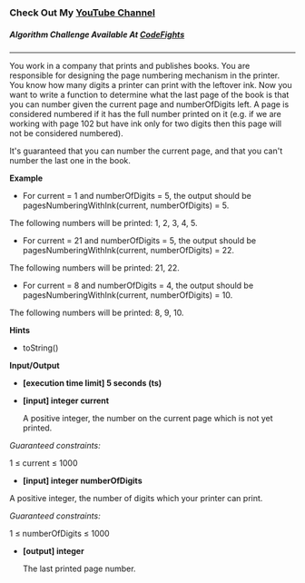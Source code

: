 ### Check Out My [YouTube Channel](https://www.YouTube.com/CodingTutorials360)

##### Algorithm Challenge Available At [CodeFights](https://codefights.com/arcade/code-arcade/labyrinth-of-nested-loops/pdw3izd7SpMTBJqSy/description)

---

You work in a company that prints and publishes books. You are responsible for designing the page numbering mechanism in the printer. You know how many digits a printer can print with the leftover ink. Now you want to write a function to determine what the last page of the book is that you can number given the current page and numberOfDigits left. A page is considered numbered if it has the full number printed on it (e.g. if we are working with page 102 but have ink only for two digits then this page will not be considered numbered).

It's guaranteed that you can number the current page, and that you can't number the last one in the book.

**Example**

- For current = 1 and numberOfDigits = 5, the output should be
  pagesNumberingWithInk(current, numberOfDigits) = 5.

The following numbers will be printed: 1, 2, 3, 4, 5.

- For current = 21 and numberOfDigits = 5, the output should be
  pagesNumberingWithInk(current, numberOfDigits) = 22.

The following numbers will be printed: 21, 22.

- For current = 8 and numberOfDigits = 4, the output should be
  pagesNumberingWithInk(current, numberOfDigits) = 10.

The following numbers will be printed: 8, 9, 10.

**Hints**

- toString()

**Input/Output**

- **[execution time limit] 5 seconds (ts)**
- **[input] integer current**

  A positive integer, the number on the current page which is not yet printed.

_Guaranteed constraints:_

1 ≤ current ≤ 1000

- **[input] integer numberOfDigits**

A positive integer, the number of digits which your printer can print.

_Guaranteed constraints:_

1 ≤ numberOfDigits ≤ 1000

- **[output] integer**

  The last printed page number.
